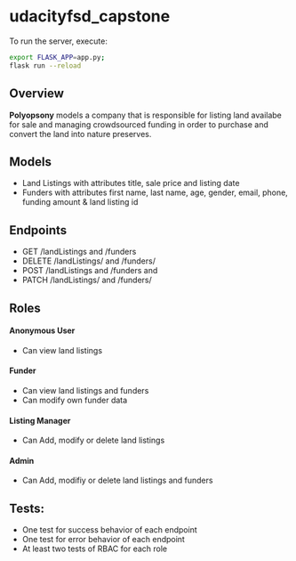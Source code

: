 # udacityfsd_capstone

To run the server, execute:
```bash
export FLASK_APP=app.py;
flask run --reload
```
## Overview
**Polyopsony** models a company that is responsible for listing land availabe for sale and managing crowdsourced funding in order to purchase and convert the land into nature preserves.

## Models

* Land Listings with attributes title, sale price and listing date
* Funders with attributes first name, last name, age, gender, email, phone, funding amount & land listing id

## Endpoints
* GET /landListings and /funders
* DELETE /landListings/ and /funders/
* POST /landListings and /funders and
* PATCH /landListings/ and /funders/

## Roles
#### Anonymous User
* Can view land listings

#### Funder
* Can view land listings and funders
* Can modify own funder data

#### Listing Manager
* Can Add, modify or delete land listings

#### Admin
* Can Add, modifiy or delete land listings and funders

## Tests:
* One test for success behavior of each endpoint
* One test for error behavior of each endpoint
* At least two tests of RBAC for each role